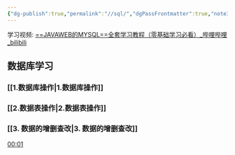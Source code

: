 ```yaml
---
{"dg-publish":true,"permalink":"//sql/","dgPassFrontmatter":true,"noteIcon":""}
---
```



学习视频: [==JAVAWEB的MYSQL==全套学习教程（零基础学习必看）_哔哩哔哩_bilibili](https://www.bilibili.com/video/BV1364y1k7WG/?spm_id_from=333.1007.top_right_bar_window_custom_collection.content.click&vd_source=7257e22444f8ae7159b6f3ce53959539)

## 数据库学习

### [[1.数据库操作\|1.数据库操作]]

### [[2.数据表操作\|2.数据表操作]]

### [[3. 数据的增删查改\|3. 数据的增删查改]]


[00:01](https://www.bilibili.com/video/BV1364y1k7WG/?spm_id_from=333.1007.top_right_bar_window_custom_collection.content.click&vd_source=7257e22444f8ae7159b6f3ce53959539#t=1.096207)

